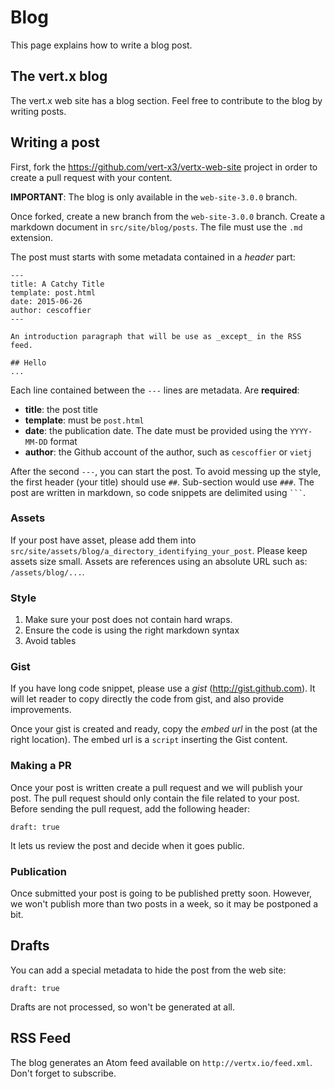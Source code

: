 # Blog

This page explains how to write a blog post.

## The vert.x blog

The vert.x web site has a blog section. Feel free to contribute to the blog by
writing posts.

## Writing a post

First, fork the https://github.com/vert-x3/vertx-web-site project in order to create a pull request with your content.

**IMPORTANT**: The blog is only available in the `web-site-3.0.0` branch.

Once forked, create a new branch from the `web-site-3.0.0` branch. Create a markdown document in `src/site/blog/posts`. The file must use the `.md` extension.

The post must starts with some metadata contained in a _header_ part:

```
---
title: A Catchy Title
template: post.html
date: 2015-06-26
author: cescoffier
---

An introduction paragraph that will be use as _except_ in the RSS feed.

## Hello
...
```

Each line contained between the `---` lines are metadata. Are **required**:

* **title**: the post title
* **template**: must be `post.html`
* **date**: the publication date. The date must be provided using the `YYYY-MM-DD` format
* **author**: the Github account of the author, such as `cescoffier` or `vietj`

After the second `---`, you can start the post. To avoid messing up the style,
the first header (your title) should use `##`. Sub-section would use `###`.
The post are written in markdown, so code snippets are delimited using ` ``` `.

### Assets

If your post have asset, please add them into `src/site/assets/blog/a_directory_identifying_your_post`. Please keep assets size small. Assets are references using an absolute URL such as: `/assets/blog/...`.

### Style

1. Make sure your post does not contain hard wraps.
2. Ensure the code is using the right markdown syntax
3. Avoid tables

### Gist

If you have long code snippet, please use a _gist_ (http://gist.github.com). It will let reader to copy directly the code from gist, and also provide improvements.

Once your gist is created and ready, copy the _embed url_ in the post (at the right location). The embed url is a `script` inserting the Gist content.

### Making a PR

Once your post is written create a pull request and we will publish your post. The pull request should only contain the file related to your post. Before sending the pull request, add the following header:

```
draft: true
```

It lets us review the post and decide when it goes public.

### Publication

Once submitted your post is going to be published pretty soon. However, we won't publish more than two posts in a week, so it may be postponed a bit.

## Drafts

You can add a special metadata to hide the post from the web site:

```
draft: true
```

Drafts are not processed, so won't be generated at all.

## RSS Feed

The blog generates an Atom feed available on `http://vertx.io/feed.xml`. Don't forget to subscribe.
